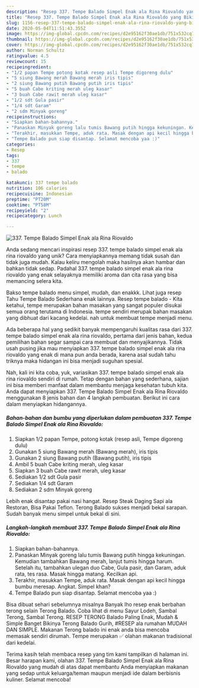 ```yaml
---
description: "Resep 337. Tempe Balado Simpel Enak ala Rina Riovaldo yang Bikin Ngiler"
title: "Resep 337. Tempe Balado Simpel Enak ala Rina Riovaldo yang Bikin Ngiler"
slug: 1156-resep-337-tempe-balado-simpel-enak-ala-rina-riovaldo-yang-bikin-ngiler
date: 2020-05-04T11:51:43.355Z
image: https://img-global.cpcdn.com/recipes/d2e95162f30ae1db/751x532cq70/337-tempe-balado-simpel-enak-ala-rina-riovaldo-foto-resep-utama.jpg
thumbnail: https://img-global.cpcdn.com/recipes/d2e95162f30ae1db/751x532cq70/337-tempe-balado-simpel-enak-ala-rina-riovaldo-foto-resep-utama.jpg
cover: https://img-global.cpcdn.com/recipes/d2e95162f30ae1db/751x532cq70/337-tempe-balado-simpel-enak-ala-rina-riovaldo-foto-resep-utama.jpg
author: Norman Schultz
ratingvalue: 4.5
reviewcount: 15
recipeingredient:
- "1/2 papan Tempe potong kotak resep asli Tempe digoreng dulu"
- "5 siung Bawang merah Bawang merah iris tipis"
- "2 siung Bawang putih Bawang putih iris tipis"
- "5 buah Cabe kriting merah uleg kasar"
- "3 buah Cabe rawit merah uleg kasar"
- "1/2 sdt Gula pasir"
- "1/4 sdt Garam"
- "2 sdm Minyak goreng"
recipeinstructions:
- "Siapkan bahan-bahannya."
- "Panaskan Minyak goreng lalu tumis Bawang putih hingga kekuningan. Kemudian tambahkan Bawang merah, lanjut tumis hingga harum. Setelah itu, tambahkan ulegan duo Cabe, Gula pasir, dan Garam, aduk rata, tes rasa. Masak hingga matang. Kecilkan api."
- "Terakhir, masukkan Tempe, aduk rata. Masak dengan api kecil hingga bumbu meresap. Angkat. Simpel khan?"
- "Tempe Balado pun siap disantap. Selamat mencoba yaa :)"
categories:
- Resep
tags:
- 337
- tempe
- balado

katakunci: 337 tempe balado 
nutrition: 106 calories
recipecuisine: Indonesian
preptime: "PT20M"
cooktime: "PT58M"
recipeyield: "2"
recipecategory: Lunch

---
```



![337. Tempe Balado Simpel Enak ala Rina Riovaldo](https://img-global.cpcdn.com/recipes/d2e95162f30ae1db/751x532cq70/337-tempe-balado-simpel-enak-ala-rina-riovaldo-foto-resep-utama.jpg)

Anda sedang mencari inspirasi resep 337. tempe balado simpel enak ala rina riovaldo yang unik? Cara menyiapkannya memang tidak susah dan tidak juga mudah. Kalau keliru mengolah maka hasilnya akan hambar dan bahkan tidak sedap. Padahal 337. tempe balado simpel enak ala rina riovaldo yang enak selayaknya memiliki aroma dan cita rasa yang bisa memancing selera kita.

Bakso tempe balado menu simpel, mudah, dan enakkk. Lihat juga resep Tahu Tempe Balado Sederhana enak lainnya. Resep tempe balado - Kita ketahui, tempe merupakan bahan masakan yang sangat populer disukai semua orang terutama di Indonesia. tempe sendiri merupak bahan masakan yang dibhuat dari kacang kedelai. nah untuk membuat tempe menjadi menu.

Ada beberapa hal yang sedikit banyak mempengaruhi kualitas rasa dari 337. tempe balado simpel enak ala rina riovaldo, pertama dari jenis bahan, kedua pemilihan bahan segar sampai cara membuat dan menyajikannya. Tidak usah pusing jika mau menyiapkan 337. tempe balado simpel enak ala rina riovaldo yang enak di mana pun anda berada, karena asal sudah tahu triknya maka hidangan ini bisa menjadi suguhan spesial.


Nah, kali ini kita coba, yuk, variasikan 337. tempe balado simpel enak ala rina riovaldo sendiri di rumah. Tetap dengan bahan yang sederhana, sajian ini bisa memberi manfaat dalam membantu menjaga kesehatan tubuh kita. Anda dapat menyiapkan 337. Tempe Balado Simpel Enak ala Rina Riovaldo menggunakan 8 jenis bahan dan 4 langkah pembuatan. Berikut ini cara dalam menyiapkan hidangannya.

<!--inarticleads1-->

##### Bahan-bahan dan bumbu yang diperlukan dalam pembuatan 337. Tempe Balado Simpel Enak ala Rina Riovaldo:

1. Siapkan 1/2 papan Tempe, potong kotak (resep asli, Tempe digoreng dulu)
1. Gunakan 5 siung Bawang merah (Bawang merah), iris tipis
1. Gunakan 2 siung Bawang putih (Bawang putih), iris tipis
1. Ambil 5 buah Cabe kriting merah, uleg kasar
1. Siapkan 3 buah Cabe rawit merah, uleg kasar
1. Sediakan 1/2 sdt Gula pasir
1. Sediakan 1/4 sdt Garam
1. Sediakan 2 sdm Minyak goreng


Lebih enak disantap pakai nasi hangat. Resep Steak Daging Sapi ala Restoran, Bisa Pakai Teflon. Terong Balado sukses menjadi bekal sarapan. Sudah banyak menu simpel untuk bekal di sini. 

<!--inarticleads2-->

##### Langkah-langkah membuat 337. Tempe Balado Simpel Enak ala Rina Riovaldo:

1. Siapkan bahan-bahannya.
1. Panaskan Minyak goreng lalu tumis Bawang putih hingga kekuningan. Kemudian tambahkan Bawang merah, lanjut tumis hingga harum. Setelah itu, tambahkan ulegan duo Cabe, Gula pasir, dan Garam, aduk rata, tes rasa. Masak hingga matang. Kecilkan api.
1. Terakhir, masukkan Tempe, aduk rata. Masak dengan api kecil hingga bumbu meresap. Angkat. Simpel khan?
1. Tempe Balado pun siap disantap. Selamat mencoba yaa :)


Bisa dibuat sehari sebelumnya misalnya Banyak lho resep enak berbahan terong selain Terong Balado. Coba lihat di menu Sayur Lodeh, Sambal Terong, Sambal Terong. RESEP TERONG Balado Paling Enak, Mudah &amp; Simple Banget Bikinya Terong Balado Gurih, #RESEP ala rumahan MUDAH DAN SIMPLE. Makanan Terong balado ini enak anda bisa mencoba memasak sendiri dirumah. Tempe merupakan ✅ olahan makanan tradisional dari kedelai. 

Terima kasih telah membaca resep yang tim kami tampilkan di halaman ini. Besar harapan kami, olahan 337. Tempe Balado Simpel Enak ala Rina Riovaldo yang mudah di atas dapat membantu Anda menyiapkan makanan yang sedap untuk keluarga/teman maupun menjadi ide dalam berbisnis kuliner. Selamat mencoba!
